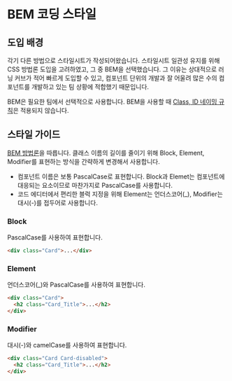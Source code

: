 # BEM 코딩 스타일

## 도입 배경

각기 다른 방법으로 스타일시트가 작성되어왔습니다. 스타일시트 일관성 유지를 위해 CSS 방법론 도입을 고려하였고, 그 중 BEM을 선택했습니다. 그 이유는 상대적으로 러닝 커브가 적어 빠르게 도입할 수 있고, 컴포넌트 단위의 개발과 잘 어울려 많은 수의 컴포넌트를 개발하고 있는 팀 상황에 적합했기 때문입니다. 

BEM은 필요한 팀에서 선택적으로 사용합니다. BEM을 사용할 때 [Class, ID 네이밍 규칙](/HTML.md#class-id-네이밍-규칙)은 적용되지 않습니다.
 
## 스타일 가이드

[BEM 방법론](http://getbem.com/)을 따릅니다. 클래스 이름의 길이를 줄이기 위해 Block, Element, Modifier를 표현하는 방식을 간략하게 변경해서 사용합니다. 

* 컴포넌트 이름은 보통 PascalCase로 표현합니다. Block과 Elemet는 컴포넌트에 대응되는 요소이므로 마찬가지로 PascalCase를 사용합니다.
* 코드 에디터에서 편리한 블럭 지정을 위해 Element는 언더스코어(_), Modifier는 대시(-)를 접두어로 사용합니다.

### Block

PascalCase를 사용하여 표현합니다.

```html
<div class="Card">...</div>
```

### Element

언더스코어(_)와 PascalCase를 사용하여 표현합니다.

```html
<div class="Card">
  <h2 class="Card_Title">...</h2>
</div>
```

### Modifier

대시(-)와 camelCase를 사용하여 표현합니다.

```html
<div class="Card Card-disabled">
  <h2 class="Card_Title">...</h2>
</div>
```
